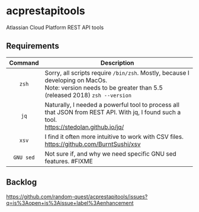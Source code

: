 # acprestapitools
Atlassian Cloud Platform REST API tools

## Requirements
| Command | Description |
| :---: | --- |
| `zsh` | Sorry, all scripts require `/bin/zsh`. Mostly, because I developing on MacOs. <br>Note: version needs to be greater than 5.5 (released 2018) `zsh --version` |
| `jq` | Naturally, I needed a powerful tool to process all that JSON from REST API. With jq, I found such a tool. <br>https://stedolan.github.io/jq/ |
| `xsv` | I find it often more intuitive to work with CSV files. <br>https://github.com/BurntSushi/xsv |
| `GNU sed` | Not sure if, and why we need specific GNU sed features. #FIXME |

## Backlog
https://github.com/random-quest/acprestapitools/issues?q=is%3Aopen+is%3Aissue+label%3Aenhancement

